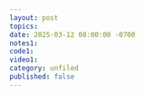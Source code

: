 ```yaml
---
layout: post
topics: 
date: 2025-03-12 08:00:00 -0700
notes1: 
code1: 
video1: 
category: unfiled
published: false
---
```

